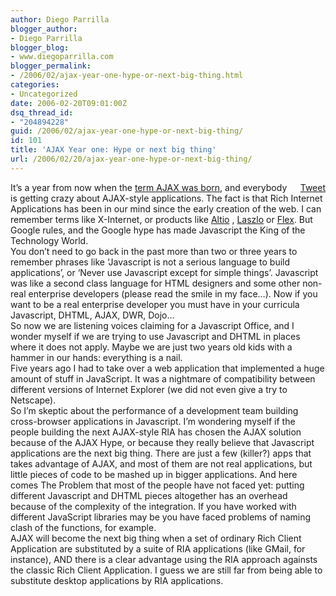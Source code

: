 ```yaml
---
author: Diego Parrilla
blogger_author:
- Diego Parrilla
blogger_blog:
- www.diegoparrilla.com
blogger_permalink:
- /2006/02/ajax-year-one-hype-or-next-big-thing.html
categories:
- Uncategorized
date: 2006-02-20T09:01:00Z
dsq_thread_id:
- "204894228"
guid: /2006/02/ajax-year-one-hype-or-next-big-thing/
id: 101
title: 'AJAX Year one: Hype or next big thing'
url: /2006/02/20/ajax-year-one-hype-or-next-big-thing/
---
```


<div style="float: right; margin-left: 10px;">
  <a href="https://twitter.com/share" class="twitter-share-button" data-via="nubeblog" data-count="vertical" data-url="/2006/02/20/ajax-year-one-hype-or-next-big-thing/">Tweet</a>
</div>

It&#8217;s a year from now when the [term AJAX was born](http://http://adaptivepath.com/publications/essays/archives/000385.php), and everybody is getting crazy about AJAX-style applications. The fact is that Rich Internet Applications has been in our mind since the early creation of the web. I can remember terms like X-Internet, or products like [Altio](http://www.altio.com) , [Laszlo](http://www.openlaszlo.org) or [Flex](http://www.macromedia.com/software/flex/). But Google rules, and the Google hype has made Javascript the King of the Technology World.  
You don&#8217;t need to go back in the past more than two or three years to remember phrases like &#8216;Javascript is not a serious language to build applications&#8217;, or &#8216;Never use Javascript except for simple things&#8217;. Javascript was like a second class language for HTML designers and some other non-real enterprise developers (please read the smile in my face&#8230;). Now if you want to be a real enterprise developer you must have in your curri­cula Javascript, DHTML, AJAX, DWR, Dojo&#8230;  
So now we are listening voices claiming for a Javascript Office, and I wonder myself if we are trying to use Javascript and DHTML in places where it does not apply. Maybe we are just two years old kids with a hammer in our hands: everything is a nail.  
Five years ago I had to take over a web application that implemented a huge amount of stuff in JavaScript. It was a nightmare of compatibility between different versions of Internet Explorer (we did not even give a try to Netscape).  
So I&#8217;m skeptic about the performance of a development team building cross-browser applications in Javascript. I&#8217;m wondering myself if the people building the next AJAX-style RIA has chosen the AJAX solution because of the AJAX Hype, or because they really believe that Javascript applications are the next big thing. There are just a few (killer?) apps that takes advantage of AJAX, and most of them are not real applications, but little pieces of code to be mashed up in bigger applications. And here comes The Problem that most of the people have not faced yet: putting different Javascript and DHTML pieces altogether has an overhead because of the complexity of the integration. If you have worked with different JavaScript libraries may be you have faced problems of naming clash of the functions, for example.  
AJAX will become the next big thing when a set of ordinary Rich Client Application are substituted by a suite of RIA applications (like GMail, for instance), AND there is a clear advantage using the RIA approach againsts the classic Rich Client Application. I guess we are still far from being able to substitute desktop applications by RIA applications.
